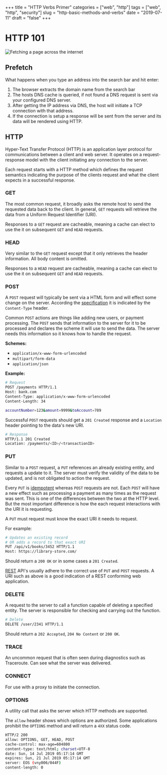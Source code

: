 
+++
title = "HTTP Verbs Primer"
categories = ["web", "http"]
tags = ["web", "http", "security"]
slug = "http-basic-methods-and-verbs"
date = "2019-07-11"
draft = "false"
+++

# HTTP 101

![](/images/http-verbs.png 'Fetching a page across the internet')

## Prefetch

What happens when you type an address into the search bar and hit enter:

1. The browser extracts the domain name from the search bar
2. The hosts DNS cache is queried, if not found a DNS request is sent via your configured DNS server.
3. After getting the IP address via DNS, the host will initiate a TCP connection with that address.
4. If the connection is setup a response will be sent from the server and its data will be rendered using HTTP.

## HTTP

Hyper-Text Transfer Protocol (HTTP) is an application layer protocol for communications between a client and web server. It operates on a request-response model with the client initiating any connection to the server. 

Each request starts with a HTTP method which defines the request semantics indicating the purpose of the clients request and what the client expects in a successful response.

### **GET**

The most common request, it broadly asks the remote host to send the requested data back to the client. In general, `GET` requests will retrieve the data from a Uniform Request Identifier (URI).

Responses to a `GET` request are cacheable, meaning a cache can elect to use the it on subsequent `GET` and `HEAD` requests.

### **HEAD**

Very similar to the `GET` request except that it only retrieves the header information. All body content is omitted.

Responses to a `HEAD` request are cacheable, meaning a cache can elect to use the it on subsequent `GET` and `HEAD` requests.

### **POST**

A `POST` request will typically be sent via a HTML form and will effect some change on the server. According the [specification] it is indicated by the `Content-Type` header.

Common `POST` actions are things like adding new users, or payment processing. The `POST` sends that information to the server for it to be processed and declares the scheme it will use to send the data. The server needs this information so it knows how to handle the request. 


__Schemes:__

- `application/x-www-form-urlencoded`
- `multipart/form-data`
- `application/json`

__Example:__

```sh
# Request
POST /payments HTTP/1.1
Host: bank.com
Content-Type: application/x-www-form-urlencoded
Content-Length: 34

accountNumber=123&amount=9999&toAccount=789
```

Successful `POST` requests should get a `201 Created` response and a `Location` header pointing to the data's new URI.

```sh
# Response
HTTP/1.1 201 Created
Location: /payments/<ID>/<transactionID>
```

### **PUT**

Similar to a `POST` request, a `PUT` references an already existing entity, and requests a update to it. The server must verify the validity of the data to be updated, and is not obligated to action the request. 

Every `PUT` is [idempotent] whereas `POST` requests are not. Each `POST` will have a new effect such as processing a payment as many times as the request was sent. 
This is one of the differences between the two at the HTTP level. But the most important difference is how the each request interactions with the URI it is requesting. 

A `PUT` must request must know the exact URI it needs to request. 

For example:

```sh
# Updates an existing record 
# OR adds a record to that exact URI
PUT /api/v1/books/3452 HTTP/1.1
Host: https://library-store.com/
```

Should return a `200 OK` or in some cases a `201 Created`.

[REST] API's usually adhere to the correct use of `PUT` and `POST` requests. A URI such as above is a good indication of a REST conforming web application.

### **DELETE**

A request to the server to call a function capable of deleting a specified entity. The server is responsible for checking and carrying out the function.

```sh
# Delete
DELETE /user/2341 HTTP/1.1
```

Should return a `202 Accepted`, `204 No Content` or `200 OK`.

### **TRACE**

An uncommon request that is often seen during diagnostics such as Traceroute. Can see what the server was delivered.

### **CONNECT**

For use with a proxy to initiate the connection.

### **OPTIONS**

A utility call that asks the server which HTTP methods are supported.

The `allow` header shows which options are authorized. Some applications prohibit the `OPTIONS` method and will return a `4XX` status code.

```sh
HTTP/2 200 
allow: OPTIONS, GET, HEAD, POST
cache-control: max-age=604800
content-type: text/html; charset=UTF-8
date: Sun, 14 Jul 2019 05:17:14 GMT
expires: Sun, 21 Jul 2019 05:17:14 GMT
server: EOS (vny006/044F)
content-length: 0
```


[idempotent]: https://www.youtube.com/watch?v=UaKZ4wKytcA
[specification]: https://tools.ietf.org/html/rfc7231#section-4.3.://tools.ietf.org/html/rfc7231#section-4.3.3 
[REST]: https://en.wikipedia.org/wiki/Representational_state_transfer
